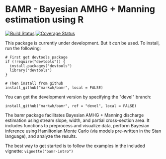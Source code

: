 # BAMR - Bayesian AMHG + Manning estimation using R

[![Build Status](https://travis-ci.org/markwh/bamr.svg?branch=master)](https://travis-ci.org/markwh/bamr)
[![Coverage Status](https://img.shields.io/codecov/c/github/markwh/bamr/master.svg)](https://codecov.io/github/markwh/bamr?branch=master)


This package is currently under development. But it *can* be used. To install, run the following:

```
# First get devtools package
if (!require("devtools")) {
  install.packages("devtools")
  library("devtools")
}

# Then install from github
install_github("markwh/bamr", local = FALSE)
```

You can get the development version by specifying the "devel" branch:

```
install_github("markwh/bamr", ref = "devel", local = FALSE)
```


The bamr package facilitates Bayesian AMHG + Manning discharge estimation using stream slope, width, and partial cross-section area. It includes functions to preprocess and visualize data, perform Bayesian inference using Hamiltonian Monte Carlo (via models pre-written in the Stan language), and analyze the results. 

The best way to get started is to follow the examples in the included vignette: `vignette("bamr-intro")`

